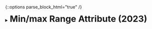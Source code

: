 {::options parse_block_html="true" /}
<details>
  <summary><h1 style="display:inline">Min/max Range Attribute (2023)</h1></summary>

![](assets/images/portfolio/minmax.gif)

Min/max Range Attribute is a bounded (i.e., with a minimum and maximum) range attribute for Unity's `Vector2` and `Vector2Int` fields that draws fields as min/max range sliders, easing the definition of bounded ranges on the inspector. Its current version is [1.0.3](https://github.com/lazysquirrellabs/min_max_range_attribute/releases/tag/1.0.3).

Min/max Range Attribute is distributed under the terms of the MIT [license](https://github.com/lazysquirrellabs/min_max_range_attribute/blob/main/LICENSE).

Role: Game Developer  
Team size: 1  
Platform: Unity tool  
Engine/Language: Unity/C#  
Package: [Min/max Range Attribute on OpenUPM](https://openupm.com/packages/com.lazysquirrellabs.minmaxrangeattribute)    
Source code: [Min/max Range Attribute on GitHub](https://github.com/lazysquirrellabs/min_max_range_attribute)  
</details>